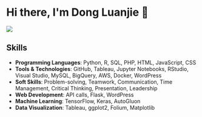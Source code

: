 # Hi there, I'm Dong Luanjie 👋

![](http://github-profile-summary-cards.vercel.app/api/cards/profile-details?username=Luanjie-Dong&theme=default)

## Skills

- **Programming Languages**: Python, R, SQL, PHP, HTML, JavaScript, CSS
- **Tools & Technologies**: GitHub, Tableau, Jupyter Notebooks, RStudio, Visual Studio, MySQL, BigQuery, AWS, Docker, WordPress
- **Soft Skills**: Problem-solving, Teamwork, Communication, Time Management, Critical Thinking, Presentation, Leadership
- **Web Development**: API calls, Flask, WordPress
- **Machine Learning**: TensorFlow, Keras, AutoGluon
- **Data Visualization**: Tableau, ggplot2, Folium, Matplotlib



